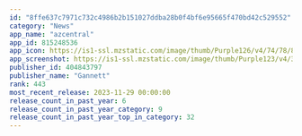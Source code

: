```yaml
---
id: "8ffe637c7971c732c4986b2b151027ddba28b0f4bf6e95665f470bd42c529552"
category: "News"
app_name: "azcentral"
app_id: 815248536
app_icon: https://is1-ssl.mzstatic.com/image/thumb/Purple126/v4/74/78/83/747883b3-51bd-10fb-d160-8c22ee5d70cd/AppIcon-0-1x_U007emarketing-0-6-0-sRGB-85-220-0.png/1024x1024bb.png
app_screenshot: https://is1-ssl.mzstatic.com/image/thumb/Purple123/v4/3d/a9/9f/3da99f8e-61be-d309-2bf3-02bdced462ca/mzl.iaorpxoz.jpg/1242x2688bb.png
publisher_id: 404843797
publisher_name: "Gannett"
rank: 443
most_recent_release: 2023-11-29 00:00:00
release_count_in_past_year: 6
release_count_in_past_year_category: 9
release_count_in_past_year_top_in_category: 32
---
```

